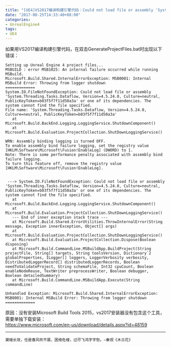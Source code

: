 ```yaml
---
title: "[UE4]VS2017编译构建引擎代码：Could not load file or assembly 'System.Threading.Tasks.Dataflow"
date: "2017-08-25T14:33:40+08:00"
categories:
- UnrealEngine4
tags:
- UE4
---
```


如果用VS2017编译构建引擎代码，在双击GenerateProjectFiles.bat时出现以下错误：

    Setting up Unreal Engine 4 project files...
    MSBUILD : error MSB1025: An internal failure occurred while running MSBuild.
    Microsoft.Build.Shared.InternalErrorException: MSB0001: Internal MSBuild Error: Throwing from logger shutdown
    =============
    System.IO.FileNotFoundException: Could not load file or assembly 'System.Threading.Tasks.Dataflow, Version=4.5.24.0, Culture=neutral, PublicKeyToken=b03f5f7f11d50a3a' or one of its dependencies. The system cannot find the file specified.
    File name: 'System.Threading.Tasks.Dataflow, Version=4.5.24.0, Culture=neutral, PublicKeyToken=b03f5f7f11d50a3a'
       at Microsoft.Build.BackEnd.Logging.LoggingService.ShutdownComponent()
       at Microsoft.Build.Evaluation.ProjectCollection.ShutDownLoggingService()

    WRN: Assembly binding logging is turned OFF.
    To enable assembly bind failure logging, set the registry value [HKLM\Software\Microsoft\Fusion!EnableLog] (DWORD) to 1.
    Note: There is some performance penalty associated with assembly bind failure logging.
    To turn this feature off, remove the registry value [HKLM\Software\Microsoft\Fusion!EnableLog].


     ---> System.IO.FileNotFoundException: Could not load file or assembly 'System.Threading.Tasks.Dataflow, Version=4.5.24.0, Culture=neutral, PublicKeyToken=b03f5f7f11d50a3a' or one of its dependencies. The system cannot find the file specified.
       at Microsoft.Build.BackEnd.Logging.LoggingService.ShutdownComponent()
       at Microsoft.Build.Evaluation.ProjectCollection.ShutDownLoggingService()
       --- End of inner exception stack trace ---
       at Microsoft.Build.Shared.ErrorUtilities.ThrowInternalError(String message, Exception innerException, Object[] args)
       at Microsoft.Build.Evaluation.ProjectCollection.ShutDownLoggingService()
       at Microsoft.Build.Evaluation.ProjectCollection.Dispose(Boolean disposing)
       at Microsoft.Build.CommandLine.MSBuildApp.BuildProject(String projectFile, String[] targets, String toolsVersion, Dictionary`2 globalProperties, ILogger[] loggers, LoggerVerbosity verbosity, DistributedLoggerRecord[] distributedLoggerRecords, Boolean needToValidateProject, String schemaFile, Int32 cpuCount, Boolean enableNodeReuse, TextWriter preprocessWriter, Boolean debugger, Boolean detailedSummary)
       at Microsoft.Build.CommandLine.MSBuildApp.Execute(String commandLine)

    Unhandled Exception: Microsoft.Build.Shared.InternalErrorException: MSB0001: Internal MSBuild Error: Throwing from logger shutdown
    =============
    
原因：没有安装Microsoft Build Tools 2015，vs2017安装器没有包含这个工具，需要单独下载安装：    
https://www.microsoft.com/en-us/download/details.aspx?id=48159

***
`黛蛾长敛，任是春风吹不展，困倚危楼，过尽飞鸿字字愁。—秦观《木兰花》`
